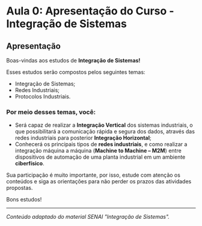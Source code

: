 # Aula 0: Apresentação do Curso - Integração de Sistemas

## Apresentação

Boas-vindas aos estudos de **Integração de Sistemas!**

Esses estudos serão compostos pelos seguintes temas:

*   Integração de Sistemas;
*   Redes Industriais;
*   Protocolos Industriais.

### Por meio desses temas, você:

*   Será capaz de realizar a **Integração Vertical** dos sistemas industriais, o que possibilitará a comunicação rápida e segura dos dados, através das redes industriais para posterior **Integração Horizontal**;
*   Conhecerá os principais tipos de **redes industriais**, e como realizar a integração máquina a máquina (**Machine to Machine – M2M**) entre dispositivos de automação de uma planta industrial em um ambiente **ciberfísico**.

Sua participação é muito importante, por isso, estude com atenção os conteúdos e siga as orientações para não perder os prazos das atividades propostas.

Bons estudos!

---
*Conteúdo adaptado do material SENAI "Integração de Sistemas".*